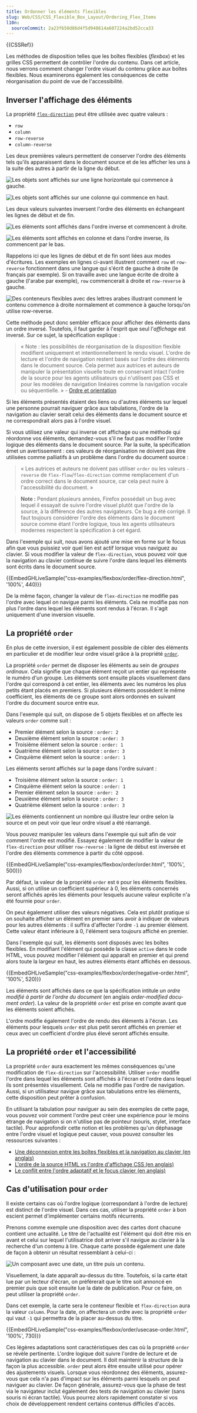 ```yaml
---
title: Ordonner les éléments flexibles
slug: Web/CSS/CSS_Flexible_Box_Layout/Ordering_Flex_Items
l10n:
  sourceCommit: 2a23f650d86d4f5d948614a607224a2bd52cca33
---
```


{{CSSRef}}

Les méthodes de disposition telles que les boîtes flexibles (<i lang="en">flexbox</i>) et les grilles CSS permettent de contrôler l'ordre du contenu. Dans cet article, nous verrons comment changer l'ordre visuel du contenu grâce aux boîtes flexibles. Nous examinerons également les conséquences de cette réorganisation du point de vue de l'accessibilité.

## Inverser l'affichage des éléments

La propriété [`flex-direction`](/fr/docs/Web/CSS/flex-direction) peut être utilisée avec quatre valeurs&nbsp;:

- `row`
- `column`
- `row-reverse`
- `column-reverse`

Les deux premières valeurs permettent de conserver l'ordre des éléments tels qu'ils apparaissent dans le document source et de les afficher les uns à la suite des autres à partir de la ligne du début.

![Les objets sont affichés sur une ligne horizontale qui commence à gauche.](basics1.png)

![Les objets sont affichés sur une colonne qui commence en haut.](align10.png)

Les deux valeurs suivantes inversent l'ordre des éléments en échangeant les lignes de début et de fin.

![Les éléments sont affichés dans l'ordre inverse et commencent à droite.](align9.png)

![Les éléments sont affichés en colonne et dans l'ordre inverse, ils commencent par le bas.](align11.png)

Rappelons ici que les lignes de début et de fin sont liées aux modes d'écritures. Les exemples en lignes ci-avant illustrent comment `row` et `row-reverse` fonctionnent dans une langue qui s'écrit de gauche à droite (le français par exemple). Si on travaille avec une langue écrite de droite à gauche (l'arabe par exemple), `row` commencerait à droite et `row-reverse` à gauche.

![Des conteneurs flexibles avec des lettres arabes illustrant comment le contenu commence à droite normalement et commence à gauche lorsqu'on utilise row-reverse.](order-rtl.png)

Cette méthode peut donc sembler efficace pour afficher des éléments dans un ordre inversé. Toutefois, il faut garder à l'esprit que seul l'_affichage_ est inversé. Sur ce sujet, la spécification explique&nbsp;:

> «&nbsp;Note&nbsp;: les possibilités de réorganisation de la disposition flexible modifient uniquement et intentionnellement le rendu visuel. L'ordre de lecture et l'ordre de navigation restent basés sur l'ordre des éléments dans le document source. Cela permet aux autrices et auteurs de manipuler la présentation visuelle toute en conservant intact l'ordre de la source pour les agents utilisateurs qui n'utilisent pas CSS et pour les modèles de navigation linéaires comme la navigation vocale ou séquentielle.&nbsp;» - [Ordre et orientation](https://www.w3.org/TR/css-flexbox-1/#flow-order)

Si les éléments présentés étaient des liens ou d'autres éléments sur lequel une personne pourrait naviguer grâce aux tabulations, l'ordre de la navigation au clavier serait celui des éléments dans le document source et ne correspondrait alors pas à l'ordre visuel.

Si vous utilisez une valeur qui inverse cet affichage ou une méthode qui réordonne vos éléments, demandez-vous s'il ne faut pas modifier l'ordre logique des éléments dans le document source. Par la suite, la spécification émet un avertissement&nbsp;: ces valeurs de réorganisation ne doivent pas être utilisées comme palliatifs à un problème dans l'ordre du document source&nbsp;:

> «&nbsp;Les autrices et auteurs ne doivent pas utiliser `order` ou les valeurs `-reverse` de `flex-flow`/`flex-direction` comme remplacement d'un ordre correct dans le document source, car cela peut nuire à l'accessibilité du document.&nbsp;»

> **Note :** Pendant plusieurs années, Firefox possédait un bug avec lequel il essayait de suivre l'ordre visuel plutôt que l'ordre de la source, à la différence des autres navigateurs. Ce bug a été corrigé. Il faut toujours considérer l'ordre des éléments dans le document source comme étant l'ordre logique, tous les agents utilisateurs modernes respectent la spécification à cet égard.

Dans l'exemple qui suit, nous avons ajouté une mise en forme sur le focus afin que vous puissiez voir quel lien est actif lorsque vous naviguez au clavier. Si vous modifier la valeur de `flex-direction`, vous pouvez voir que la navigation au clavier continue de suivre l'ordre dans lequel les éléments sont écrits dans le document source.

{{EmbedGHLiveSample("css-examples/flexbox/order/flex-direction.html", '100%', 440)}}

De la même façon, changer la valeur de `flex-direction` ne modifie pas l'ordre avec lequel on navigue parmi les éléments. Cela ne modifie pas non plus l'ordre dans lequel les éléments sont rendus à l'écran. Il s'agit uniquement d'une inversion visuelle.

## La propriété `order`

En plus de cette inversion, il est également possible de cibler des éléments en particulier et de modifier leur ordre visuel grâce à la propriété [`order`](/fr/docs/Web/CSS/order).

La propriété `order` permet de disposer les éléments au sein de _groupes ordinaux_. Cela signifie que chaque élément reçoit un entier qui représente le numéro d'un groupe. Les éléments sont ensuite placés visuellement dans l'ordre qui correspond à cet entier, les éléments avec les numéros les plus petits étant placés en premiers. Si plusieurs éléments possèdent le même coefficient, les éléments de ce groupe sont alors ordonnés en suivant l'ordre du document source entre eux.

Dans l'exemple qui suit, on dispose de 5 objets flexibles et on affecte les valeurs `order` comme suit&nbsp;:

- Premier élément selon la source&nbsp;: `order: 2`
- Deuxième élément selon la source&nbsp;: `order: 3`
- Troisième élément selon la source&nbsp;: `order: 1`
- Quatrième élément selon la source&nbsp;: `order: 3`
- Cinquième élément selon la source&nbsp;: `order: 1`

Les éléments seront affichés sur la page dans l'ordre suivant&nbsp;:

- Troisième élément selon la source&nbsp;: `order: 1`
- Cinquième élément selon la source&nbsp;: `order: 1`
- Premier élément selon la source&nbsp;: `order: 2`
- Deuxième élément selon la source&nbsp;: `order: 3`
- Quatrième élément selon la source&nbsp;: `order: 3`

![Les éléments contiennent un nombre qui illustre leur ordre selon la source et on peut voir que leur ordre visuel a été réarrangé.](order-property.png)

Vous pouvez manipuler les valeurs dans l'exemple qui suit afin de voir comment l'ordre est modifié. Essayez également de modifier la valeur de `flex-direction` pour utiliser `row-reverse`&nbsp;: la ligne de début est inversée et l'ordre des éléments commence à partir du côté opposé.

{{EmbedGHLiveSample("css-examples/flexbox/order/order.html", '100%', 500)}}

Par défaut, la valeur de la propriété `order` est `0` pour les éléments flexibles. Aussi, si on utilise un coefficient supérieur à 0, les éléments concernés seront affichés après les éléments pour lesquels aucune valeur explicite n'a été fournie pour `order`.

On peut également utiliser des valeurs négatives. Cela est plutôt pratique si on souhaite afficher un élément en premier sans avoir à indiquer de valeurs pour les autres éléments&nbsp;: il suffira d'affecter l'ordre `-1` au premier élément. Cette valeur étant inférieure à 0, l'élément sera toujours affiché en premier.

Dans l'exemple qui suit, les éléments sont disposés avec les boîtes flexibles. En modifiant l'élément qui possède la classe `active` dans le code HTML, vous pouvez modifier l'élément qui apparaît en premier et qui prend alors toute la largeur en haut, les autres éléments étant affichés en dessous.

{{EmbedGHLiveSample("css-examples/flexbox/order/negative-order.html", '100%', 520)}}

Les éléments sont affichés dans ce que la spécification intitule _un ordre modifié à partir de l'ordre du document_ (en anglais <i lang="en">order-modified document order</i>). La valeur de la propriété `order` est prise en compte avant que les éléments soient affichés.

L'ordre modifie également l'ordre de rendu des éléments à l'écran. Les éléments pour lesquels `order` est plus petit seront affichés en premier et ceux avec un coefficient d'ordre plus élevé seront affichés ensuite.

## La propriété `order` et l'accessibilité

La propriété `order` aura exactement les mêmes conséquences qu'une modification de `flex-direction` sur l'accessibilité. Utiliser `order` modifie l'ordre dans lequel les éléments sont affichés à l'écran et l'ordre dans lequel ils sont présentés visuellement. Cela ne modifie pas l'ordre de navigation. Aussi, si un utilisateur navigue grâce aux tabulations entre les éléments, cette disposition peut prêter à confusion.

En utilisant la tabulation pour naviguer au sein des exemples de cette page, vous pouvez voir comment l'ordre peut créer une expérience pour le moins étrange de navigation si on n'utilise pas de pointeur (souris, stylet, interface tactile). Pour approfondir cette notion et les problèmes qu'un déphasage entre l'ordre visuel et logique peut causer, vous pouvez consulter les ressources suivantes&nbsp;:

- [Une déconnexion entre les boîtes flexibles et la navigation au clavier (en anglais)](https://tink.uk/flexbox-the-keyboard-navigation-disconnect/)
- [L'ordre de la source HTML vs l'ordre d'affichage CSS (en anglais)](https://adrianroselli.com/2015/10/html-source-order-vs-css-display-order.html)
- [Le conflit entre l'ordre adaptatif et le focus clavier (en anglais)](https://alastairc.ac/2017/06/the-responsive-order-conflict)

## Cas d'utilisation pour `order`

Il existe certains cas où l'ordre logique (correspondant à l'ordre de lecture) est distinct de l'ordre visuel. Dans ces cas, utiliser la propriété `order` à bon escient permet d'implémenter certains motifs récurrents.

Prenons comme exemple une disposition avec des cartes dont chacune contient une actualité. Le titre de l'actualité est l'élément qui doit être mis en avant et celui sur lequel l'utilisatrice doit arriver s'il navigue au clavier à la recherche d'un contenu à lire. Chaque carte possède également une date de façon à obtenir un résultat ressemblant à celui-ci&nbsp;:

![Un composant avec une date, un titre puis un contenu.](order-card.png)

Visuellement, la date apparaît au-dessus du titre. Toutefois, si la carte était lue par un lecteur d'écran, on préfèrerait que le titre soit annoncé en premier puis que soit ensuite lue la date de publication. Pour ce faire, on peut utiliser la propriété `order`.

Dans cet exemple, la carte sera le conteneur flexible et `flex-direction` aura la valeur `column`. Pour la date, on affectera un ordre avec la propriété `order` qui vaut `-1` qui permettra de la placer au-dessus du titre.

{{EmbedGHLiveSample("css-examples/flexbox/order/usecase-order.html", '100%', 730)}}

Ces légères adaptations sont caractéristiques des cas où la propriété `order` se révèle pertinente. L'ordre logique doit suivre l'ordre de lecture et de navigation au clavier dans le document. Il doit maintenir la structure de la façon la plus accessible. `order` peut alors être ensuite utilisé pour opérer des ajustements visuels. Lorsque vous réordonnez des éléments, assurez-vous que cela n'a pas d'impact sur les éléments parmi lesquels on peut naviguer au clavier. De façon générale, assurez-vous que la phase de test via le navigateur inclut également des tests de navigation au clavier (sans souris ni écran tactile). Vous pourrez alors rapidement constater si vos choix de développement rendent certains contenus difficiles d'accès.
